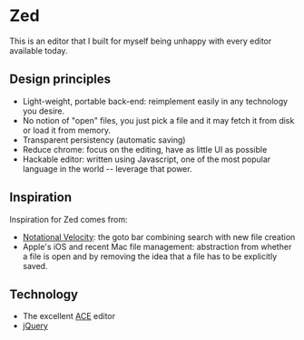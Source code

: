 Zed
===
This is an editor that I built for myself being unhappy with every editor available
today.

Design principles
-----------------

* Light-weight, portable back-end: reimplement easily in any technology you desire.
* No notion of "open" files, you just pick a file and it may fetch it from disk
  or load it from memory.
* Transparent persistency (automatic saving)
* Reduce chrome: focus on the editing, have as little UI as possible
* Hackable editor: written using Javascript, one of the most popular language in
  the world -- leverage that power.

Inspiration
-----------

Inspiration for Zed comes from:

* [Notational Velocity](http://notational.net): the goto bar combining search
  with new file creation
* Apple's iOS and recent Mac file management: abstraction from whether a file
  is open and by removing the idea that a file has to be explicitly saved.

Technology
----------

* The excellent [ACE](http://github.com/ajaxorg/ace) editor
* [jQuery](http://jquery.com)